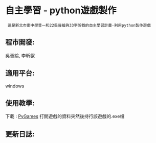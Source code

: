 # 自主學習 - python遊戲製作

```
 這是新北市南中學普一和22吳晉綸與33李昕叡的自主學習計畫-利用python製作遊戲
```

## 程市開發:
吳晉綸, 李昕叡


## 適用平台:
windows


## 使用教學:
下載 : [PyGames](https://github.com/XxAlanXDxX/Self-learning-PyGames/archive/refs/heads/main.zip, "下載")
打開遊戲的資料夾然後持行該遊戲的.exe檔


## 更新日誌:
